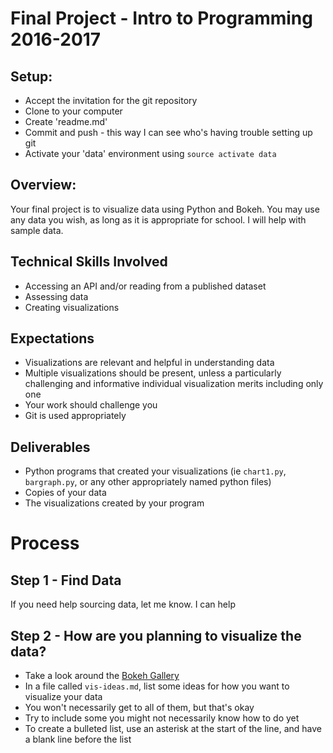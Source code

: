 # Final Project - Intro to Programming 2016-2017

## Setup:

* Accept the invitation for the git repository
* Clone to your computer
* Create 'readme.md'
* Commit and push - this way I can see who's having trouble setting up git
* Activate your 'data' environment using ```source activate data```

## Overview:

Your final project is to visualize data using Python and Bokeh. You may use any data you wish, as long as it is appropriate for school. I will help with sample data.

## Technical Skills Involved

* Accessing an API and/or reading from a published dataset
* Assessing data
* Creating visualizations

## Expectations

* Visualizations are relevant and helpful in understanding data
* Multiple visualizations should be present, unless a particularly challenging and informative individual visualization merits including only one
* Your work should challenge you
* Git is used appropriately

## Deliverables

* Python programs that created your visualizations (ie ```chart1.py```, ```bargraph.py```, or any other appropriately named python files)
* Copies of your data
* The visualizations created by your program

# Process

## Step 1 - Find Data

If you need help sourcing data, let me know. I can help

## Step 2 - How are you planning to visualize the data?

* Take a look around the [Bokeh Gallery](http://bokeh.pydata.org/en/latest/docs/gallery.html#gallery)
* In a file called ```vis-ideas.md```, list some ideas for how you want to visualize your data
* You won't necessarily get to all of them, but that's okay
* Try to include some you might not necessarily know how to do yet
* To create a bulleted list, use an asterisk at the start of the line, and have a blank line before the list
